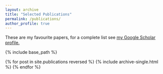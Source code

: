 ```yaml
---
layout: archive
title: "Selected Publications"
permalink: /publications/
author_profile: true
---
```


These are my favourite papers, for a complete list see  <u><a href="{{author.googlescholar}}">my Google Scholar profile</a>.</u>

{% include base_path %}

{% for post in site.publications reversed %}
  {% include archive-single.html %}
{% endfor %}
